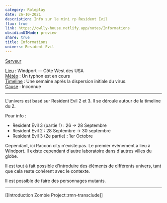 ```yaml
---
category: Roleplay
date: 26-10-2021
description: Info sur le mini rp Resident Evil
flux: true
link: https://owlly-house.netlify.app/notes/Informations
obsidianUIMode: preview
share: true
title: Informations
univers: Resident Evil
---
```


[Serveur](https://discord.gg/qGKFutdY4R)  
  
<u>Lieu</u> : Windport — Côte West des USA  
<u>Météo</u> : Un typhon est en cours   
<u>Timeline</u> : Une semaine après la dispersion initiale du virus.  
<u>Cause</u> : Inconnue  
  
---  
L'univers est basé sur Resident Evil 2 et 3. Il se déroule autour de la timeline du 2.  
  
Pour info :  
- Resident Evil 3 (partie 1) : 26 → 28 Septembre  
- Resident Evil 2 : 28 Septembre → 30 septembre  
- Resident Evil 3 (2e partie) : 1er Octobre  
  
Cependant, ici Racoon city n'existe pas. Le premier évènement à lieu à Windport. Il existe cependant d'autre laboratoire dans d'autres villes du globe.  
  
Il est tout à fait possible d'introduire des éléments de différents univers, tant que cela reste cohérent avec le contexte.  
  
Il est possible de faire des personnages mutants.  
  
---  
[[Introduction Zombie Project::rmn-transclude]]